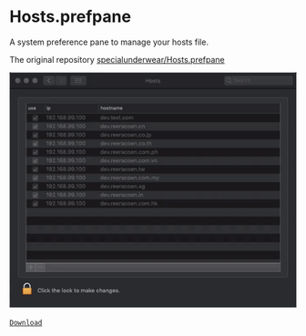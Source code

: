 # Hosts.prefpane

A system preference pane to manage your hosts file.

The original repository [specialunderwear/Hosts.prefpane](https://github.com/specialunderwear/Hosts.prefpane)

[![Reeracoen Asia](/screenshots/hosts-preference-pane.gif)](https://github.com/liziqiang/Hosts.prefpane/blob/master/screenshots/hosts-preference-pane.gif)

[`Download`](https://github.com/liziqiang/Hosts.prefpane/blob/master/screenshots/Hosts.prefPane.zip?raw=true)

<!--
# Install Python Package Manager.
brew install python

# Setup MarkdownPP on Mac.
sudo pip3 install MarkdownPP

# Generate README.
markdown-pp README/index.mdpp -o README.md

# Markdown Preprocessor (MarkdownPP)
https://github.com/jreese/markdown-pp
-->
